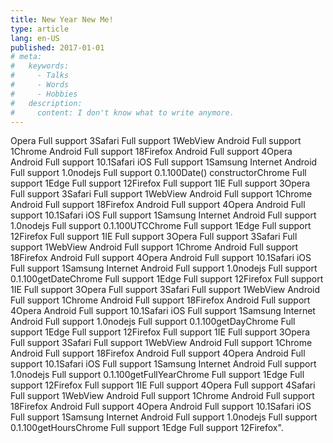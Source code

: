 ```yaml
---
title: New Year New Me!
type: article
lang: en-US
published: 2017-01-01
# meta:
#   keywords:
#     - Talks
#     - Words
#     - Hobbies
#   description:
#     content: I don't know what to write anymore.
---
```


Opera Full support 3Safari Full support 1WebView Android Full support 1Chrome Android Full support 18Firefox Android Full support 4Opera Android Full support 10.1Safari iOS Full support 1Samsung Internet Android Full support 1.0nodejs Full support 0.1.100Date() constructorChrome Full support 1Edge Full support 12Firefox Full support 1IE Full support 3Opera Full support 3Safari Full support 1WebView Android Full support 1Chrome Android Full support 18Firefox Android Full support 4Opera Android Full support 10.1Safari iOS Full support 1Samsung Internet Android Full support 1.0nodejs Full support 0.1.100UTCChrome Full support 1Edge Full support 12Firefox Full support 1IE Full support 3Opera Full support 3Safari Full support 1WebView Android Full support 1Chrome Android Full support 18Firefox Android Full support 4Opera Android Full support 10.1Safari iOS Full support 1Samsung Internet Android Full support 1.0nodejs Full support 0.1.100getDateChrome Full support 1Edge Full support 12Firefox Full support 1IE Full support 3Opera Full support 3Safari Full support 1WebView Android Full support 1Chrome Android Full support 18Firefox Android Full support 4Opera Android Full support 10.1Safari iOS Full support 1Samsung Internet Android Full support 1.0nodejs Full support 0.1.100getDayChrome Full support 1Edge Full support 12Firefox Full support 1IE Full support 3Opera Full support 3Safari Full support 1WebView Android Full support 1Chrome Android Full support 18Firefox Android Full support 4Opera Android Full support 10.1Safari iOS Full support 1Samsung Internet Android Full support 1.0nodejs Full support 0.1.100getFullYearChrome Full support 1Edge Full support 12Firefox Full support 1IE Full support 4Opera Full support 4Safari Full support 1WebView Android Full support 1Chrome Android Full support 18Firefox Android Full support 4Opera Android Full support 10.1Safari iOS Full support 1Samsung Internet Android Full support 1.0nodejs Full support 0.1.100getHoursChrome Full support 1Edge Full support 12Firefox".

